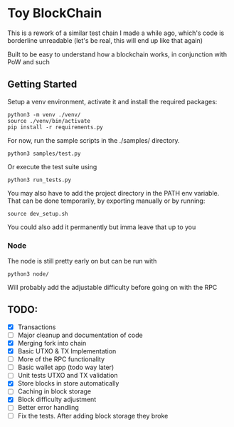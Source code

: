 # Toy BlockChain

This is a rework of a similar test chain I made a while ago, which's code is
borderline unreadable (let's be real, this will end up like that again)

Built to be easy to understand how a blockchain
works, in conjunction with PoW and such

## Getting Started

Setup a venv environment, activate it and install the required packages:

```
python3 -m venv ./venv/
source ./venv/bin/activate
pip install -r requirements.py
```

For now, run the sample scripts in the ./samples/ directory.

```
python3 samples/test.py
```

Or execute the test suite using 

```
python3 run_tests.py
```

You may also have to add the project directory in the PATH env variable.
That can be done temporarily, by exporting manually or by running:

```
source dev_setup.sh
```

You could also add it permanently but imma leave that up to you

### Node

The node is still pretty early on but can be run with

```
python3 node/
```

Will probably add the adjustable difficulty before going on with the RPC

## TODO:
- [x] Transactions
- [ ] Major cleanup and documentation of code 
- [x] Merging fork into chain
- [x] Basic UTXO & TX Implementation
- [ ] More of the RPC functionality
- [ ] Basic wallet app (todo way later)
- [ ] Unit tests UTXO and TX validation
- [x] Store blocks in store automatically
- [ ] Caching in block storage
- [x] Block difficulty adjustment
- [ ] Better error handling
- [ ] Fix the tests. After adding block storage they broke

